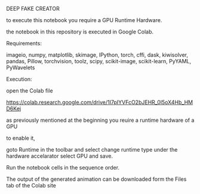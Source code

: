 DEEP FAKE CREATOR

to execute this notebook you require a GPU Runtime Hardware.

the notebook in this repository is executed in Google Colab.

Requirements:

imageio, numpy, matplotlib, skimage, IPython, torch, cffi, dask, kiwisolver, pandas, Pillow, torchvision, toolz, scipy, scikit-image, scikit-learn, PyYAML, PyWavelets

Execution:

open the Colab file

https://colab.research.google.com/drive/1I7pIYVFcO2bJEHR_0l5oX4Hb_HMD6Kej

as previously mentioned at the beginning you reuire a runtime hardware of a GPU

to enable it,

goto Runtime in the toolbar and select change runtime type
under the hardware accelarator select GPU and save.

Run the notebook cells in the sequence order.

The output of the generated animation can be downloaded form the Files tab of the Colab site 